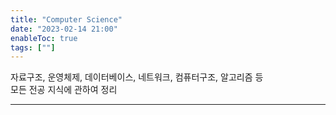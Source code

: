 ```yaml
---
title: "Computer Science"
date: "2023-02-14 21:00"
enableToc: true
tags: [""]
---
```


자료구조, 운영체제, 데이터베이스, 네트워크, 컴퓨터구조, 알고리즘 등 <br>
모든 전공 지식에 관하여 정리

<hr>